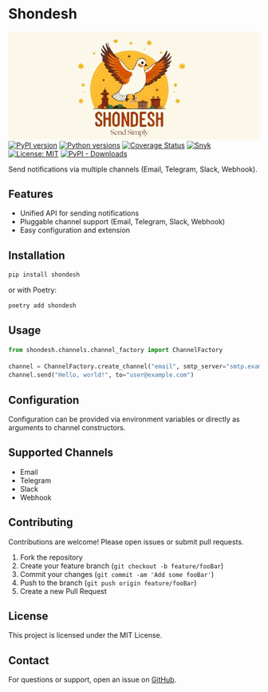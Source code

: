 # Shondesh

![Shondesh Logo](assets/shondesh.png)
[![PyPI version](https://badge.fury.io/py/shondesh.svg)](https://badge.fury.io/py/shondesh)
[![Python versions](https://img.shields.io/pypi/pyversions/shondesh.svg)](https://pypi.org/project/shondesh/)
[![Coverage Status](https://codecov.io/gh/rakibulhaq/shondesh/branch/main/graph/badge.svg)](https://codecov.io/gh/rakibulhaq/shondesh)
[![Snyk](https://snyk.io/test/github/rakibulhaq/shondesh/badge.svg)](https://snyk.io/test/github/rakibulhaq/shondesh)
[![License: MIT](https://img.shields.io/badge/License-MIT-green.svg)](https://opensource.org/licenses/MIT)
[![PyPI - Downloads](https://img.shields.io/pypi/dm/shondesh.svg?label=PyPI%20downloads)](https://pypistats.org/packages/shondesh)

Send notifications via multiple channels \(Email, Telegram, Slack, Webhook\).

## Features

- Unified API for sending notifications  
- Pluggable channel support \(Email, Telegram, Slack, Webhook\)  
- Easy configuration and extension  

## Installation

```bash
pip install shondesh
```

or with Poetry:

```bash
poetry add shondesh
```

## Usage

```python
from shondesh.channels.channel_factory import ChannelFactory

channel = ChannelFactory.create_channel("email", smtp_server="smtp.example.com")
channel.send("Hello, world!", to="user@example.com")
```

## Configuration

Configuration can be provided via environment variables or directly as arguments to channel constructors.

## Supported Channels

- Email  
- Telegram  
- Slack  
- Webhook  

## Contributing

Contributions are welcome! Please open issues or submit pull requests.

1. Fork the repository  
2. Create your feature branch \(`git checkout -b feature/fooBar`\)  
3. Commit your changes \(`git commit -am 'Add some fooBar'`\)  
4. Push to the branch \(`git push origin feature/fooBar`\)  
5. Create a new Pull Request  

## License

This project is licensed under the MIT License.

## Contact

For questions or support, open an issue on [GitHub](https://github.com/rakibulhaq/shondesh).